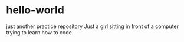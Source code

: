 # hello-world
just another practice repository
Just a girl sitting in front of a computer trying to learn how to code
